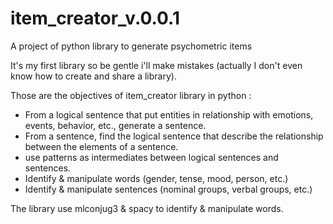 # item_creator_v.0.0.1
A project of python library to generate psychometric items

It's my first library so be gentle i'll make mistakes (actually I don't even know how to create and share a library).

Those are the objectives of item_creator library in python :
- From a logical sentence that put entities in relationship with emotions, events, behavior, etc., generate a sentence.
- From a sentence, find the logical sentence that describe the relationship between the elements of a sentence.
- use patterns as intermediates between logical sentences and sentences.
- Identify & manipulate words (gender, tense, mood, person, etc.)
- Identify & manipulate sentences (nominal groups, verbal groups, etc.)

The library use mlconjug3 & spacy to identify & manipulate words.
